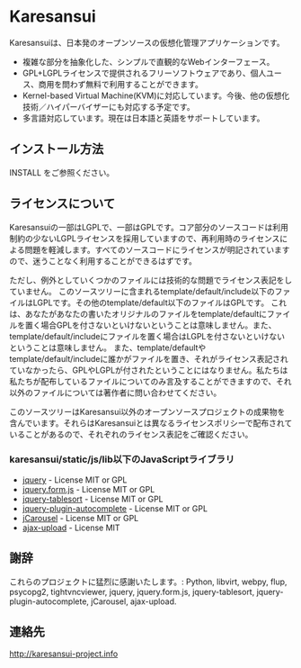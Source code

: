 Karesansui
==========

Karesansuiは、日本発のオープンソースの仮想化管理アプリケーションです。

 * 複雑な部分を抽象化した、シンプルで直観的なWebインターフェース。
 * GPL+LGPLライセンスで提供されるフリーソフトウェアであり、個人ユース、商用を問わず無料で利用することができます。
 * Kernel-based Virtual Machine(KVM)に対応しています。今後、他の仮想化技術／ハイパーバイザーにも対応する予定です。
 * 多言語対応しています。現在は日本語と英語をサポートしています。

インストール方法
----------------
INSTALL をご参照ください。

ライセンスについて
------------------
Karesansuiの一部はLGPLで、一部はGPLです。コア部分のソースコードは利用制約の少ないLGPLライセンスを採用していますので、再利用時のライセンスによる問題を軽減します。すべてのソースコードにライセンスが明記されていますので、迷うことなく利用することができるはずです。 

ただし、例外としていくつかのファイルには技術的な問題でライセンス表記をしていません。
このソースツリーに含まれるtemplate/default/include以下のファイルはLGPLです。その他のtemplate/default以下のファイルはGPLです。
これは、あなたがあなたの書いたオリジナルのファイルをtemplate/defaultにファイルを置く場合GPLを付さないといけないということは意味しません。また、template/default/includeにファイルを置く場合はLGPLを付さないといけないということは意味しません。
また、template/defaultやtemplate/default/includeに誰かがファイルを置き、それがライセンス表記されていなかったら、GPLやLGPLが付されたということにはなりません。私たちは私たちが配布しているファイルについてのみ言及することができますので、それ以外のファイルについては著作者に問い合わせてください。

このソースツリーはKaresansui以外のオープンソースプロジェクトの成果物を含んでいます。それらはKaresansuiとは異なるライセンスポリシーで配布されていることがあるので、それぞれのライセンス表記をご確認ください。

### karesansui/static/js/lib以下のJavaScriptライブラリ ###

* [jquery](http://jquery.com/) - License MIT or GPL
* [jquery.form.js](http://malsup.com/jquery/form/) - License MIT or GPL
* [jquery-tablesort](http://tablesorter.com/docs/) - License  MIT or GPL
* [jquery-plugin-autocomplete](http://bassistance.de/jquery-plugins/jquery-plugin-autocomplete/) - License  MIT or GPL
* [jCarousel](http://sorgalla.com/jcarousel/) - License  MIT or GPL
* [ajax-upload](http://valums.com/ajax-upload/) - License  MIT

謝辞
----
これらのプロジェクトに猛烈に感謝いたします。: Python, libvirt, webpy, flup, psycopg2, tightvncviewer, jquery, jquery.form.js, jquery-tablesort, jquery-plugin-autocomplete, jCarousel, ajax-upload.


連絡先
------
http://karesansui-project.info

